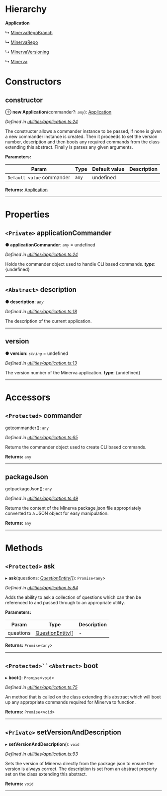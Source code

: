 

# Hierarchy

**Application**

↳  [MinervaRepoBranch](minervarepobranch.md)

↳  [MinervaRepo](minervarepo.md)

↳  [MinervaVersioning](minervaversioning.md)

↳  [Minerva](minerva.md)

# Constructors

<a id="constructor"></a>

##  constructor

⊕ **new Application**(commander?: *`any`*): [Application](application.md)

*Defined in [utilities/application.ts:24](https://github.com/sisk-technology-group-ltd/minerva/blob/f058e4b/src/utilities/application.ts#L24)*

The constructer allows a commander instance to be passed, if none is given a new commander instance is created. Then it proceeds to set the version number, description and then boots any required commands from the class extending this abstract. Finally is parses any given arguments.

**Parameters:**

| Param | Type | Default value | Description |
| ------ | ------ | ------ | ------ |
| `Default value` commander | `any` |  undefined |   |

**Returns:** [Application](application.md)

___

# Properties

<a id="applicationcommander"></a>

## `<Private>` applicationCommander

**● applicationCommander**: *`any`* =  undefined

*Defined in [utilities/application.ts:24](https://github.com/sisk-technology-group-ltd/minerva/blob/f058e4b/src/utilities/application.ts#L24)*

Holds the commander object used to handle CLI based commands.
*__type__*: {undefined}

___
<a id="description"></a>

## `<Abstract>` description

**● description**: *`any`*

*Defined in [utilities/application.ts:18](https://github.com/sisk-technology-group-ltd/minerva/blob/f058e4b/src/utilities/application.ts#L18)*

The description of the current application.

___
<a id="version"></a>

##  version

**● version**: *`string`* =  undefined

*Defined in [utilities/application.ts:13](https://github.com/sisk-technology-group-ltd/minerva/blob/f058e4b/src/utilities/application.ts#L13)*

The version number of the Minerva application.
*__type__*: {undefined}

___

# Accessors

<a id="commander"></a>

## `<Protected>` commander

getcommander(): `any`

*Defined in [utilities/application.ts:65](https://github.com/sisk-technology-group-ltd/minerva/blob/f058e4b/src/utilities/application.ts#L65)*

Returns the commander object used to create CLI based commands.

**Returns:** `any`

___
<a id="packagejson"></a>

##  packageJson

getpackageJson(): `any`

*Defined in [utilities/application.ts:49](https://github.com/sisk-technology-group-ltd/minerva/blob/f058e4b/src/utilities/application.ts#L49)*

Returns the content of the Minerva package.json file appropriately converted to a JSON object for easy manipulation.

**Returns:** `any`

___

# Methods

<a id="ask"></a>

## `<Protected>` ask

▸ **ask**(questions: *[QuestionEntity](questionentity.md)[]*): `Promise`<`any`>

*Defined in [utilities/application.ts:84](https://github.com/sisk-technology-group-ltd/minerva/blob/f058e4b/src/utilities/application.ts#L84)*

Adds the ability to ask a collection of questions which can then be referenced to and passed through to an appropriate utility.

**Parameters:**

| Param | Type | Description |
| ------ | ------ | ------ |
| questions | [QuestionEntity](questionentity.md)[] |  - |

**Returns:** `Promise`<`any`>

___
<a id="boot"></a>

## `<Protected>``<Abstract>` boot

▸ **boot**(): `Promise`<`void`>

*Defined in [utilities/application.ts:75](https://github.com/sisk-technology-group-ltd/minerva/blob/f058e4b/src/utilities/application.ts#L75)*

An method that is called on the class extending this abstract which will boot up any appropriate commands required for Minerva to function.

**Returns:** `Promise`<`void`>

___
<a id="setversionanddescription"></a>

## `<Private>` setVersionAndDescription

▸ **setVersionAndDescription**(): `void`

*Defined in [utilities/application.ts:93](https://github.com/sisk-technology-group-ltd/minerva/blob/f058e4b/src/utilities/application.ts#L93)*

Sets the version of Minerva directly from the package.json to ensure the version is always correct. The description is set from an abstract property set on the class extending this abstract.

**Returns:** `void`

___

